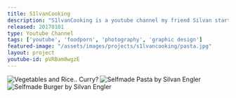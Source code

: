 ```yaml
---
title: S1lvanCooking
description: "S1lvanCooking is a youtube channel my friend Silvan started in early 2017. Like the name says, it is all about cooking. I help him out with video production as well as photography. In turn I get to eat delicious meals :D"
released: 20170101
type: Youtube Channel
tags: ['youtube', 'foodporn', 'photography', 'graphic design']
featured-image: "/assets/images/projects/s1lvancooking/pasta.jpg"
layout: project
youtube-id: pVRBam8wgzE
---
```

<div class="flickity_container">
    <img class="" src="{{ site.url }}/assets/images/projects/s1lvancooking/vegetables.jpg" alt="Vegetables and Rice.. Curry?" />
    <img class="" src="{{ site.url }}/assets/images/projects/s1lvancooking/pasta.jpg" alt="Selfmade Pasta by Silvan Engler" />
    <img src="{{ site.url }}/assets/images/projects/s1lvancooking/burger.jpg" alt="Selfmade Burger by Silvan Engler"/>
</div>